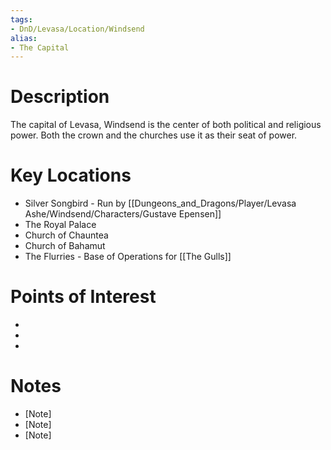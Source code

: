 ```yaml
---
tags:
- DnD/Levasa/Location/Windsend
alias:
- The Capital
---
```


# Description
The capital of Levasa, Windsend is the center of both political and religious power. Both the crown and the churches use it as their seat of power. 

# Key Locations
- Silver Songbird - Run by [[Dungeons_and_Dragons/Player/Levasa Ashe/Windsend/Characters/Gustave Epensen]]
- The Royal Palace
- Church of Chauntea
- Church of Bahamut
- The Flurries - Base of Operations for [[The Gulls]]

# Points of Interest
- [POI 1]: [Description/Notes]
- [POI 2]: [Description/Notes]
- [POI 3]: [Description/Notes]

# Notes
- [Note]
- [Note]
- [Note]
